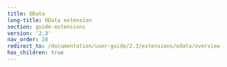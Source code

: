 ```yaml
---
title: OData
long-title: OData extension
section: guide-extensions
version: '2.3'
nav_order: 28
redirect_to: /documentation/user-guide/2.3/extensions/odata/overview
has_children: true
---
```

